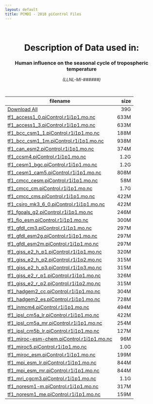 ```yaml
---
layout: default
title: PCMDI - 2018 piControl Files
---
```


<br>
<center>
    <p>
        <h1>Description of Data used in:</h1>
        <h3>Human influence on the seasonal cycle of tropospheric temperature</h3>
    </p>
    <p><em>(LLNL-MI-######)</em></p>
</center>
<br>

filename | size
   ---   | ---:
[Download All](2018_piControl.tar.gz) | 39G
[tf1_access1_0.piControl.r1i1p1.mo.nc](tf1_access1_0.piControl.r1i1p1.mo.nc) | 633M
[tf1_access1_3.piControl.r1i1p1.mo.nc](tf1_access1_3.piControl.r1i1p1.mo.nc) | 633M
[tf1_bcc_csm1_1.piControl.r1i1p1.mo.nc](tf1_bcc_csm1_1.piControl.r1i1p1.mo.nc) | 188M
[tf1_bcc_csm1_1m.piControl.r1i1p1.mo.nc](tf1_bcc_csm1_1m.piControl.r1i1p1.mo.nc) | 938M
[tf1_can_esm2.piControl.r1i1p1.mo.nc](tf1_can_esm2.piControl.r1i1p1.mo.nc) | 374M
[tf1_ccsm4.piControl.r1i1p1.mo.nc](tf1_ccsm4.piControl.r1i1p1.mo.nc) | 1.2G
[tf1_cesm1_bgc.piControl.r1i1p1.mo.nc](tf1_cesm1_bgc.piControl.r1i1p1.mo.nc) | 1.2G
[tf1_cesm1_cam5.piControl.r1i1p1.mo.nc](tf1_cesm1_cam5.piControl.r1i1p1.mo.nc) | 808M
[tf1_cmcc_cesm.piControl.r1i1p1.mo.nc](tf1_cmcc_cesm.piControl.r1i1p1.mo.nc) |  58M
[tf1_cmcc_cm.piControl.r1i1p1.mo.nc](tf1_cmcc_cm.piControl.r1i1p1.mo.nc) | 1.7G
[tf1_cmcc_cms.piControl.r1i1p1.mo.nc](tf1_cmcc_cms.piControl.r1i1p1.mo.nc) | 422M
[tf1_csiro_mk3_6_0.piControl.r1i1p1.mo.nc](tf1_csiro_mk3_6_0.piControl.r1i1p1.mo.nc) | 422M
[tf1_fgoals_g2.piControl.r1i1p1.mo.nc](tf1_fgoals_g2.piControl.r1i1p1.mo.nc) | 246M
[tf1_fio_esm.piControl.r1i1p1.mo.nc](tf1_fio_esm.piControl.r1i1p1.mo.nc) | 300M
[tf1_gfdl_cm3.piControl.r1i1p1.mo.nc](tf1_gfdl_cm3.piControl.r1i1p1.mo.nc) | 297M
[tf1_gfdl_esm2g.piControl.r1i1p1.mo.nc](tf1_gfdl_esm2g.piControl.r1i1p1.mo.nc) | 297M
[tf1_gfdl_esm2m.piControl.r1i1p1.mo.nc](tf1_gfdl_esm2m.piControl.r1i1p1.mo.nc) | 297M
[tf1_giss_e2_h_p1.piControl.r1i1p1.mo.nc](tf1_giss_e2_h_p1.piControl.r1i1p1.mo.nc) | 320M
[tf1_giss_e2_h_p2.piControl.r1i1p2.mo.nc](tf1_giss_e2_h_p2.piControl.r1i1p2.mo.nc) | 315M
[tf1_giss_e2_h_p3.piControl.r1i1p3.mo.nc](tf1_giss_e2_h_p3.piControl.r1i1p3.mo.nc) | 315M
[tf1_giss_e2_r_p1.piControl.r1i1p1.mo.nc](tf1_giss_e2_r_p1.piControl.r1i1p1.mo.nc) | 326M
[tf1_giss_e2_r_p2.piControl.r1i1p2.mo.nc](tf1_giss_e2_r_p2.piControl.r1i1p2.mo.nc) | 315M
[tf1_hadgem2_cc.piControl.r1i1p1.mo.nc](tf1_hadgem2_cc.piControl.r1i1p1.mo.nc) | 304M
[tf1_hadgem2_es.piControl.r1i1p1.mo.nc](tf1_hadgem2_es.piControl.r1i1p1.mo.nc) | 728M
[tf1_inmcm4.piControl.r1i1p1.mo.nc](tf1_inmcm4.piControl.r1i1p1.mo.nc) | 494M
[tf1_ipsl_cm5a_lr.piControl.r1i1p1.mo.nc](tf1_ipsl_cm5a_lr.piControl.r1i1p1.mo.nc) | 422M
[tf1_ipsl_cm5a_mr.piControl.r1i1p1.mo.nc](tf1_ipsl_cm5a_mr.piControl.r1i1p1.mo.nc) | 254M
[tf1_ipsl_cm5b_lr.piControl.r1i1p1.mo.nc](tf1_ipsl_cm5b_lr.piControl.r1i1p1.mo.nc) | 127M
[tf1_miroc-esm-chem.piControl.r1i1p1.mo.nc](tf1_miroc-esm-chem.piControl.r1i1p1.mo.nc) |  96M
[tf1_miroc5.piControl.r1i1p1.mo.nc](tf1_miroc5.piControl.r1i1p1.mo.nc) | 1.0G
[tf1_miroc_esm.piControl.r1i1p1.mo.nc](tf1_miroc_esm.piControl.r1i1p1.mo.nc) | 199M
[tf1_mpi_esm_lr.piControl.r1i1p1.mo.nc](tf1_mpi_esm_lr.piControl.r1i1p1.mo.nc) | 844M
[tf1_mpi_esm_mr.piControl.r1i1p1.mo.nc](tf1_mpi_esm_mr.piControl.r1i1p1.mo.nc) | 844M
[tf1_mri_cgcm3.piControl.r1i1p1.mo.nc](tf1_mri_cgcm3.piControl.r1i1p1.mo.nc) | 1.1G
[tf1_noresm1-m.piControl.r1i1p1.mo.nc](tf1_noresm1-m.piControl.r1i1p1.mo.nc) | 317M
[tf1_noresm1_me.piControl.r1i1p1.mo.nc](tf1_noresm1_me.piControl.r1i1p1.mo.nc) | 159M